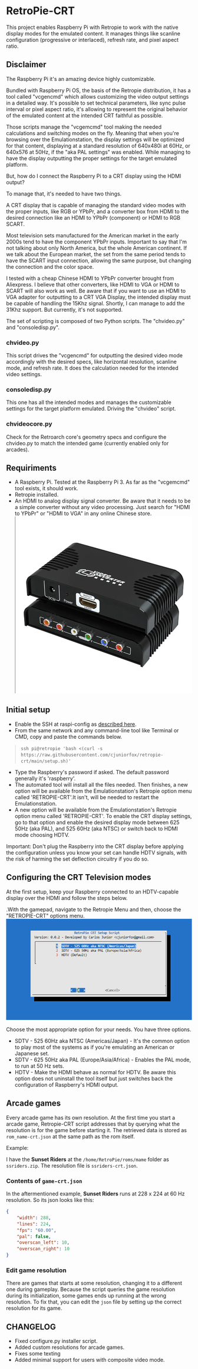 # RetroPie-CRT

This project enables Raspberry Pi with Retropie to work with the native display modes for the emulated content. It manages things like scanline configuration (progressive or interlaced), refresh rate, and pixel aspect ratio.

## Disclaimer

The Raspberry Pi it's an amazing device highly customizable.

Bundled with Raspberry Pi OS, the basis of the Retropie distribution, it has a tool called "vcgencmd" which allows customizing the video output settings in a detailed way. It's possible to set technical parameters, like sync pulse interval or pixel aspect ratio, it's allowing to represent the original behavior of the emulated content at the intended CRT faithful as possible.

Those scripts manage the "vcgemcmd" tool making the needed calculations and switching modes on the fly. Meaning that when you're browsing over the Emulationstation, the display settings will be optimized for that content, displaying at a standard resolution of 640x480i at 60Hz, or 640x576 at 50Hz, if the "aka PAL settings" was enabled. While managing to have the display outputting the proper settings for the target emulated platform.

But, how do I connect the Raspberry Pi to a CRT display using the HDMI output?

To manage that, it's needed to have two things.

A CRT display that is capable of managing the standard video modes with the proper inputs, like RGB or YPbPr, and a converter box from HDMI to the desired connection like an HDMI to YPbPr (component) or HDMI to RGB SCART.

Most television sets manufactured for the American market in the early 2000s tend to have the component YPbPr inputs. Important to say that I'm not talking about only North America, but the whole American continent. If we talk about the European market, the set from the same period tends to have the SCART input connection, allowing the same purpose, but changing the connection and the color space.

I tested with a cheap Chinese HDMI to YPbPr converter brought from Aliexpress. I believe that other converters, like HDMI to VGA or HDMI to SCART will also work as well. Be aware that if you want to use an HDMI to VGA adapter for outputting to a CRT VGA Display, the intended display must be capable of handling the 15Khz signal. Shortly, I can manage to add the 31Khz support. But currently, it's not supported.

The set of scripting is composed of two Python scripts. The "chvideo.py" and "consoledisp.py".

### chvideo.py

This script drives the "vcgencmd" for outputting the desired video mode accordingly with the desired specs, like horizontal resolution, scanline mode, and refresh rate. It does the calculation needed for the intended video settings.

### consoledisp.py

This one has all the intended modes and manages the customizable settings for the target platform emulated. Driving the "chvideo" script.

### chvideocore.py

Check for the Retroarch core's geometry specs and configure the chvideo.py to match the intended game (currently enabled only for arcades).

## Requiriments

* A Raspberry Pi. Tested at the Raspberry Pi 3. As far as the "vcgemcmd" tool exists, it should work.
* Retropie installed.
* An HDMI to analog display signal converter. Be aware that it needs to be a simple converter without any video processing. Just search for "HDMI to YPbPr" or "HDMI to VGA"  in any online Chinese store.
![HDMI to Component Adapter](hdmi_to_component.png)

## Initial setup

* Enable the SSH at raspi-config as [described here](https://retropie.org.uk/docs/SSH/).
* From the same network and any command-line tool like Terminal or CMD, copy and paste the commands below.

> `ssh pi@retropie 'bash <(curl -s https://raw.githubusercontent.com/cjuniorfox/retropie-crt/main/setup.sh)'`

* Type the Raspberry's password if asked. The default password generally it's 'raspberry'.
* The automated tool will install all the files needed. Then finishes, a new option will be available from the Emulationstation's Retropie option menu called 'RETROPIE-CRT'.It isn't, will be needed to restart the Emulationstation.
* A new option will be available from the Emulationstation's Retropie option menu called 'RETROPIE-CRT'. To enable the CRT display settings, go to that option and enable the desired display mode between 625 50Hz (aka PAL), and 525 60Hz (aka NTSC) or switch back to HDMI mode choosing HDTV.

Important: Don't plug the Raspberry into the CRT display before applying the configuration unless you know your set can handle HDTV signals, with the risk of harming the set deflection circuitry if you do so.

## Configuring the CRT Television modes

At the first setup, keep your Raspberry connected to an HDTV-capable display over the HDMI and follow the steps below.

.With the gamepad, navigate to the Retropie Menu and then, choose the "RETROPIE-CRT" options menu.
![Retropie-CRT menu](main_menu.png)

Choose the most appropriate option for your needs. You have three options.

* SDTV - 525 60Hz aka NTSC (Americas/Japan) - It's the common option to play most of the systems as if you're emulating an American or Japanese set.
* SDTV - 625 50Hz aka PAL (Europe/Asia/Africa) - Enables the PAL mode, to run at 50 Hz sets.
* HDTV - Make the HDMI behave as normal for HDTV. Be aware this option does not uninstall the tool itself but just switches back the configuration of Raspberry's HDMI output.

## Arcade games

Every arcade game has its own resolution. At the first time you start a arcade game, Retropie-CRT script addresses that by querying what the resolution is for the game before starting it.
The retrieved data is stored as `rom_name-crt.json` at the same path as the rom itself.

Example:

I have the **Sunset Riders** at the `/home/RetroPie/roms/mame` folder as `ssriders.zip`. The resolution file is `ssriders-crt.json`.

### Contents of `game-crt.json`

In the aftermentioned example, **Sunset Riders** runs at 228 x 224 at 60 Hz resolution. So its json looks like this:

```json
{
    "width": 288,
    "lines": 224,
    "fps": "60.00",
    "pal": false,
    "overscan_left": 10,
    "overscan_right": 10
}
```

### Edit game resolution

There are games that starts at some resolution, changing it to a different one during gameplay. Because the script queries the game resolution during its initialization, some games ends up running at the wrong resolution. To fix that, you can edit the `json` file by setting up the correct resolution for its game.

## CHANGELOG

* Fixed configure.py installer script.
* Added custom resolutions for arcade games.
* Fixes some texting
* Added minimal support for users with composite video mode.
